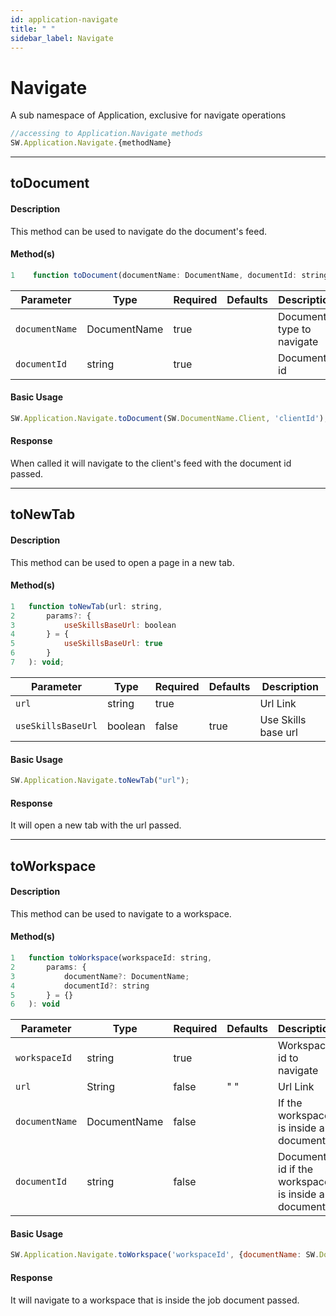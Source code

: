 ```yaml
---
id: application-navigate
title: " "
sidebar_label: Navigate
---
```


# Navigate

A sub namespace of Application, exclusive for navigate operations

```javascript
//accessing to Application.Navigate methods
SW.Application.Navigate.{methodName}
```

---

## toDocument

#### Description

This method can be used to navigate do the document's feed.

#### Method(s)

```javascript
1    function toDocument(documentName: DocumentName, documentId: string): void
```

<table className="custom-table">
    <thead>
        <tr>
            <th>Parameter</th>
            <th>Type</th>
            <th>Required</th>
            <th>Defaults</th>
            <th>Description</th>
        </tr>
    </thead>
    <tbody>
       <tr className="selected">
            <td><code>documentName</code></td>
            <td>DocumentName</td>
            <td>true</td>
            <td></td>
            <td>Document type to navigate</td>
        </tr>
        <tr className="selected">
            <td><code>documentId</code></td>
            <td>string</td>
            <td>true</td>
            <td></td>
            <td>Document's id</td>
        </tr>
    </tbody>
</table>

#### Basic Usage

```javascript
SW.Application.Navigate.toDocument(SW.DocumentName.Client, 'clientId');
```

#### Response

When called it will navigate to the client's feed with the document id passed.

---

## toNewTab

#### Description

This method can be used to open a page in a new tab.

#### Method(s)

```javascript
1   function toNewTab(url: string, 
2       params?: {
3           useSkillsBaseUrl: boolean
4       } = {
5           useSkillsBaseUrl: true
6       }
7   ): void;
```

<table className="custom-table">
    <thead>
        <tr>
            <th>Parameter</th>
            <th>Type</th>
            <th>Required</th>
            <th>Defaults</th>
            <th>Description</th>
        </tr>
    </thead>
    <tbody>
       <tr className="selected">
            <td><code>url</code></td>
            <td>string</td>
            <td>true</td>
            <td></td>
            <td>Url Link</td>
        </tr>
        <tr className="selected">
            <td><code>useSkillsBaseUrl</code></td>
            <td>boolean</td>
            <td>false</td>
            <td>true</td>
            <td>Use Skills base url</td>
        </tr>
    </tbody>
</table>

#### Basic Usage

```javascript
SW.Application.Navigate.toNewTab("url");
```

#### Response

It will open a new tab with the url passed.

---

## toWorkspace

#### Description

This method can be used to navigate to a workspace.

#### Method(s)

```javascript
1   function toWorkspace(workspaceId: string, 
2       params: { 
3           documentName?: DocumentName; 
4           documentId?: string 
5       } = {}
6   ): void
```

<table className="custom-table">
    <thead>
        <tr>
            <th>Parameter</th>
            <th>Type</th>
            <th>Required</th>
            <th>Defaults</th>
            <th>Description</th>
        </tr>
    </thead>
    <tbody>
        <tr className="selected">
            <td><code>workspaceId</code></td>
            <td>string</td>
            <td>true</td>
            <td></td>
            <td>Workspace id to navigate</td>
        </tr>
       <tr className="selected">
            <td><code>url</code></td>
            <td>String</td>
            <td>false</td>
            <td>" "</td>
            <td>Url Link</td>
        </tr>
        <tr className="selected">
            <td><code>documentName</code></td>
            <td>DocumentName</td>
            <td>false</td>
            <td></td>
            <td>If the workspace is inside a document</td>
        </tr>
        <tr className="selected">
            <td><code>documentId</code></td>
            <td>string</td>
            <td>false</td>
            <td></td>
            <td>Document id if the workspace is inside a document</td>
        </tr>
    </tbody>
</table>

#### Basic Usage

```javascript
SW.Application.Navigate.toWorkspace('workspaceId', {documentName: SW.DocumentName.Job, documentId: 'jobId'});
```

#### Response

It will navigate to a workspace that is inside the job document passed.
